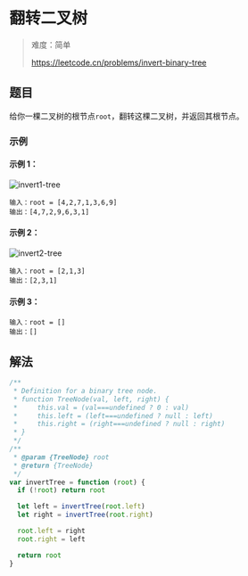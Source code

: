 # 翻转二叉树

> 难度：简单
>
> https://leetcode.cn/problems/invert-binary-tree

## 题目

给你一棵二叉树的根节点`root`，翻转这棵二叉树，并返回其根节点。

### 示例

#### 示例 1：

![invert1-tree](https://assets.leetcode.com/uploads/2021/03/14/invert1-tree.jpg)

```
输入：root = [4,2,7,1,3,6,9]
输出：[4,7,2,9,6,3,1]
```

#### 示例 2：

![invert2-tree](https://assets.leetcode.com/uploads/2021/03/14/invert2-tree.jpg)

```
输入：root = [2,1,3]
输出：[2,3,1]
```

#### 示例 3：

```
输入：root = []
输出：[]
```

## 解法

```javascript
/**
 * Definition for a binary tree node.
 * function TreeNode(val, left, right) {
 *     this.val = (val===undefined ? 0 : val)
 *     this.left = (left===undefined ? null : left)
 *     this.right = (right===undefined ? null : right)
 * }
 */
/**
 * @param {TreeNode} root
 * @return {TreeNode}
 */
var invertTree = function (root) {
  if (!root) return root

  let left = invertTree(root.left)
  let right = invertTree(root.right)

  root.left = right
  root.right = left

  return root
}
```
